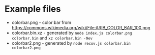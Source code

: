 # Example files
- colorbar.png - color bar from https://commons.wikimedia.org/wiki/File:ARIB_COLOR_BAR_100.png
- colorbar.bin.xz - generated by `node index.js colorbar.png colorbar.bin` and `xz colorbar.bin -9ev`
- colorbar2.png - generated by `node recov.js colorbar.bin colorbar2.png`